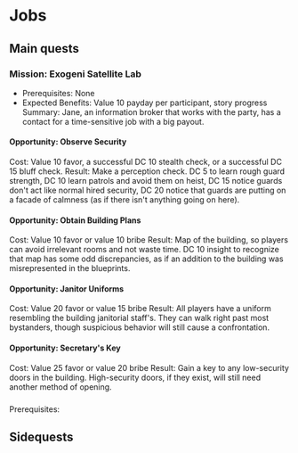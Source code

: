 # Jobs
## Main quests
### Mission: Exogeni Satellite Lab
- Prerequisites: None
- Expected Benefits: Value 10 payday per participant, story progress
Summary: Jane, an information broker that works with the party, has a contact 
for a time-sensitive job with a big payout.  
#### Opportunity: Observe Security
Cost: Value 10 favor, a successful DC 10 stealth check, or a successful DC 15 
bluff check. 
Result: Make a perception check. DC 5 to learn rough guard strength, DC 10 learn 
patrols and avoid them on heist, DC 15 notice guards don't act like normal hired 
security, DC 20 notice that guards are putting on a facade of calmness (as if 
there isn't anything going on here). 
#### Opportunity: Obtain Building Plans
Cost: Value 10 favor or value 10 bribe
Result: Map of the building, so players can avoid irrelevant rooms and not waste
time. DC 10 insight to recognize that map has some odd discrepancies, as if an 
addition to the building was misrepresented in the blueprints. 
#### Opportunity: Janitor Uniforms
Cost: Value 20 favor or value 15 bribe
Result: All players have a uniform resembling the building janitorial staff's. 
They can walk right past most bystanders, though suspicious behavior will still
cause a confrontation. 
#### Opportunity: Secretary's Key
Cost: Value 25 favor or value 20 bribe
Result: Gain a key to any low-security doors in the building. High-security 
doors, if they exist, will still need another method of opening. 
### <???>
Prerequisites: <???>
## Sidequests
### 
